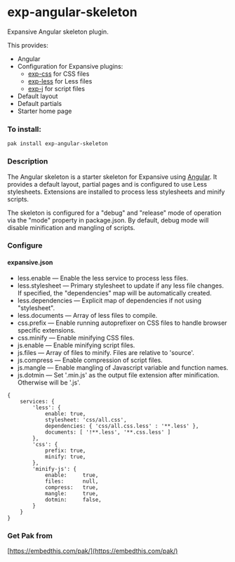 exp-angular-skeleton
===

Expansive Angular skeleton plugin.

This provides:

 * Angular
 * Configuration for Expansive plugins:
    * [exp-css](https://github.com/embedthis/exp-css) for CSS files
    * [exp-less](https://github.com/embedthis/exp-less) for Less files
    * [exp-j](https://github.com/embedthis/exp-js) for script files
 * Default layout 
 * Default partials 
 * Starter home page

### To install:

    pak install exp-angular-skeleton

### Description

The Angular skeleton is a starter skeleton for Expansive using 
[Angular](http://getangular.com). It provides a default layout,
partial pages and is configured to use Less stylesheets. Extensions are installed
to process less stylesheets and minify scripts.

The skeleton is configured for a "debug" and "release" mode of operation via the
"mode" property in package.json. By default, debug mode will disable minification and
mangling of scripts.

### Configure

#### expansive.json

* less.enable &mdash; Enable the less service to process less files.
* less.stylesheet &mdash; Primary stylesheet to update if any less file changes.
    If specified, the "dependencies" map will be automatically created. 
* less.dependencies &mdash; Explicit map of dependencies if not using "stylesheet". 
* less.documents &mdash; Array of less files to compile.
* css.prefix &mdash; Enable running autoprefixer on CSS files to handle browser specific extensions.
* css.minify &mdash; Enable minifying CSS files.
* js.enable &mdash; Enable minifying script files.
* js.files &mdash; Array of files to minify. Files are relative to 'source'.
* js.compress &mdash; Enable compression of script files.
* js.mangle &mdash; Enable mangling of Javascript variable and function names.
* js.dotmin &mdash; Set '.min.js' as the output file extension after minification. Otherwise will be '.js'.

```
{
    services: {
        'less': {
            enable: true,
            stylesheet: 'css/all.css',
            dependencies: { 'css/all.css.less' : '**.less' },
            documents: [ '!**.less', '**.css.less' ]
        },
        'css': {
            prefix: true,
            minify: true,
        },
        'minify-js': {
            enable:     true,
            files:      null,
            compress:   true,
            mangle:     true,
            dotmin:     false,
        }
    }
}
```
### Get Pak from

[https://embedthis.com/pak/](https://embedthis.com/pak/)

